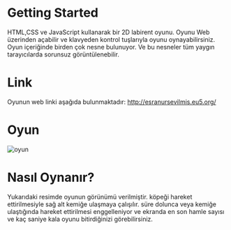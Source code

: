 # Getting Started

HTML,CSS ve JavaScript kullanarak bir 2D labirent oyunu. Oyunu Web üzerinden açabilir ve klavyeden kontrol tuşlarıyla oyunu oynayabilirsiniz.
Oyun içeriğinde birden çok nesne bulunuyor. Ve bu nesneler tüm yaygın tarayıcılarda sorunsuz görüntülenebilir.

# Link
Oyunun web linki aşağıda bulunmaktadır:
http://esranursevilmis.eu5.org/

# Oyun
![oyun](https://github.com/esranursevilmis/MazeGame_JavaScript/assets/92573290/82c5d043-7566-485b-92cd-1530598d7c38)

# Nasıl Oynanır?

Yukarıdaki resimde oyunun görünümü verilmiştir. köpeği hareket ettirilmesiyle sağ alt kemiğe ulaşmaya çalışılır. süre dolunca veya kemiğe ulaştığında hareket ettirilmesi enggelleniyor ve ekranda en son hamle sayısı ve kaç saniye kala oyunu bitirdiğinizi görebilirsiniz.

